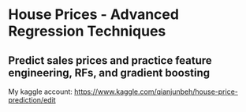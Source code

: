 # House Prices - Advanced Regression Techniques
## Predict sales prices and practice feature engineering, RFs, and gradient boosting

My kaggle account: https://www.kaggle.com/qianjunbeh/house-price-prediction/edit